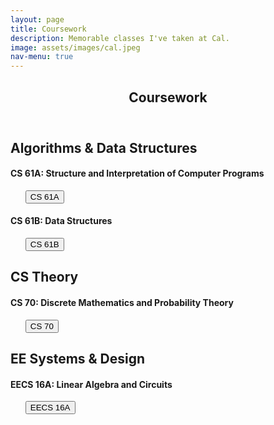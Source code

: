 ```yaml
---
layout: page
title: Coursework
description: Memorable classes I've taken at Cal.
image: assets/images/cal.jpeg
nav-menu: true
---
```


<!-- Main -->
<div id="main" class="alt">

<!-- One -->
<section id="one">
	<div class="inner">
		<header class="major">
			<h1>Coursework</h1>
		</header>

<!-- Break -->
<h2 id="content">Algorithms & Data Structures</h2>

<div class="box">
	<div class="row">
		<div class="4u 12u$(medium)">
			<h4>CS 61A: Structure and Interpretation of Computer Programs</h4>
			<ul class="actions"> 
				<button onclick="window.location.href = 'https://cs61a.org';">CS 61A</button>
			</ul>
		</div>
		<div class="4u 12u$(medium)">
			<h4>CS 61B: Data Structures</h4>
			<ul class="actions"> 
				<button onclick="window.location.href = 'https://inst.eecs.berkeley.edu/~cs61b/sp20/';">CS 61B</button>
			</ul>
		</div>
	</div>
</div>

<!-- Break -->
<h2 id="content">CS Theory</h2>

<div class="box">
	<div class="row">
		<div class="4u$ 12u$(medium)">
			<h4>CS 70: Discrete Mathematics and Probability Theory</h4>
			<ul class="actions"> 
				<button onclick="window.location.href = 'https://www.eecs70.org/';">CS 70</button>
			</ul>
		</div>
	</div>
</div>

<!-- Break -->
<h2 id="content">EE Systems & Design</h2>

<div class="box">
	<div class="row">
		<div class="4u$ 12u$(medium)">
			<h4>EECS 16A: Linear Algebra and Circuits</h4>
			<ul class="actions"> 
				<button onclick="window.location.href = 'http://www.eecs16a.org/';">EECS 16A</button>
			</ul>
		</div>
	</div>
</div>

<!-- Content -->
<!-- <h2 id="content">CS 61A: Structure and Interpretation of Computer Programs</h2> 
<ul class="actions"> 
	<button onclick="window.location.href = 'https://cs61a.org';">CS 61A</button>
</ul>

<div class="box">
	<p>CS 61A concentrates on the idea of abstraction, allowing the programmer to think in terms appropriate to the problem rather than in low-level operations dictated by the computer hardware.</p>
</div>	

<h2 id="content">CS 61B: Data Structures</h2> 
<ul class="actions"> 
	<button onclick="window.location.href = 'https://inst.eecs.berkeley.edu/~cs61b/sp20/';">CS 61B</button>
</ul>

<div class="box">
	<p>CS61B deals with the more advanced engineering aspects of software, such as constructing and analyzing large programs.</p>
</div>

<h2 id="content">CS 70: Discrete Mathematics and Probability</h2> 
<ul class="actions"> 
	<button onclick="window.location.href = 'https://eecs70.org';">CS 70</button>
</ul>

<div class="box">
	<p>CS 61A concentrates on the idea of abstraction, allowing the programmer to think in terms appropriate to the problem rather than in low-level operations dictated by the computer hardware.</p>
</div>	 -->
<!-- 
<h2 id="content">EECS 16A: Linear Algebra and Circuits</h2> 
<ul class="actions"> 
	<button onclick="window.location.href = 'http://www.eecs16a.org/';">EECS 16A</button>
</ul>

<div class="box">
	<p>EECS16AB was specially designed to ramp students up to prepare for courses in machine learning and design and are important classes to set the stage for the rest of your time in the department. A rough breakdown of the content in the classes is as follows:

<div class="row">
	<div class="6u 12u$(small)">

		<h4>EECS 16A:</h4>
		<ul class="alt">
			<li>Module 1: Introduction to systems and linear algebra</li>
			<li>Module 2: Introduction to design and circuit analysis</li>
			<li>Module 3: Introduction to machine learning</li>
		</ul>

	</div>
	<div class="6u$ 12u$(small)">

		<h4>EECS 16B:</h4>
		<ul class="alt">
			<li>Module 1: Differential equations and advanced circuit design</li>
			<li>Module 2: Introduction to robotics and control</li>
			<li>Module 3: Introduction to unsupervised machine learning and classification</li>
		</ul>
	</div>
</div> -->
